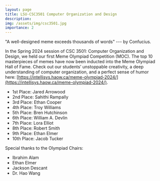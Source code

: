 ```yaml
---
layout: page
title: LSU-CSC3501 Computer Organization and Design
description:
img: /assets/img/csc3501.jpg
importance: 2
---
```


"A well-designed meme exceeds thousands of words" --- by Confucius.

In the Spring 2024 session of CSC 3501: Computer Organization and Design, we held our first Meme Olympiad Competition (MOC). The top 10 masterpieces of memes have now been inducted into the Meme Olympiad Hall of Fame. Check out our students’ unstoppable creativity, a deep understanding of computer organization, and a perfect sense of humor here: [https://intellisys.haow.ca/meme-olympiad-2024/](https://intellisys.haow.ca/meme-olympiad-2024/).

* 1st Place: Jared Arrowood
* 2nd Place: Sahithi Rampally
* 3rd Place: Ethan Cooper
* 4th Place: Troy Williams
* 5th Place: Bren Hutchinson
* 6th Place: William A. Devlin
* 7th Place: Lora Elliot
* 8th Place: Robert Smith
* 9th Place: Ethan Elmer
* 10th Place: Jacob Tucker

Special thanks to the Olympiad Chairs:

- Ibrahim Alam
- Ethan Elmer
- Jackson Descant
- Dr. Hao Wang

<div class="row">
    <div class="col-sm col-lg-4 mt-3 mt-md-0">
      <a href="https://www.haow.ca/gallery/" target="_blank"><img class="img-fluid rounded" src="{{ '/assets/img/meme2024/meme1.gif' | relative_url }}" alt=""
        title="tokyo tower" /></a>
    </div>
    <div class="col-sm col-lg-4 mt-3 mt-md-0">
      <a href="https://www.haow.ca/gallery/" target="_blank"><img class="img-fluid rounded" src="{{ '/assets/img/meme2024/meme2.png' | relative_url }}" alt=""
        title="island" /></a>
    </div>
    <div class="col-sm col-lg-4 mt-3 mt-md-0">
      <a href="https://www.haow.ca/gallery/" target="_blank"><img class="img-fluid rounded" src="{{ '/assets/img/meme2024/meme3.jpg' | relative_url }}" alt=""
        title="shanghai" /></a>
    </div>
</div>

<!--
<div class="row">
        <div class="col-12 col-sm-12 col-md-10 col-lg-10 mx-auto d-block">
        <img class="img-fluid" src="{{ '/assets/img/geaux-hackathon-overview.png' | relative_url }}" alt="" />
        <div class="caption">
            <a href="https://sase-lsu-geaux-hack-2023.devpost.com">https://sase-lsu-geaux-hack-2023.devpost.com</a>.
        </div>
    </div>
</div> -->
